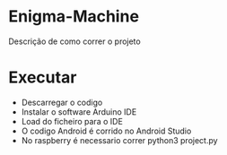 # Enigma-Machine
 Descrição de como correr o projeto 

# Executar
- Descarregar o codigo
- Instalar o software Arduino IDE
- Load do ficheiro para o IDE
- O codigo Android é corrido no Android Studio
- No raspberry é necessario correr python3 project.py
